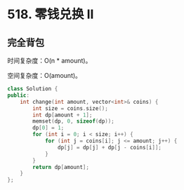 # 518. 零钱兑换 II

## 完全背包

时间复杂度：O(n * amount)。

空间复杂度：O(amount)。

```cpp
class Solution {
public:
    int change(int amount, vector<int>& coins) {
        int size = coins.size();
        int dp[amount + 1];
        memset(dp, 0, sizeof(dp));
        dp[0] = 1;
        for (int i = 0; i < size; i++) {
            for (int j = coins[i]; j <= amount; j++) {
                dp[j] = dp[j] + dp[j - coins[i]];
            }
        }
        return dp[amount];
    }
};
```
